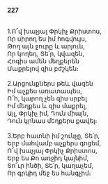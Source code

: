 **227**

\
1.Ո՜վ խաչյալ Փրկիչ Քրիստոս,\
Որ սիրող ես իմ հոգվույս,\
Թող այն ջուրը և արյուն,\
Որ կողեդ, Տե՛ր, կվազեն,\
Հոգիս ամեն մեղքերեն\
Մաքրելով զիս բժշկեն։\
\
2.Արցունքներս թեև վազեն\
Իմ աչքես առատապես,\
Ո՜հ, կարող չեն զիս սրբել\
Իմ մեղքես և զիս մաքրել,\
Այլ, Փրկիչ իմ, Դուն միայն,\
Դուն կրնաս մեղքերս քավել։\
\
3.Երբ հատնի իմ շունչը, Տե՛ր,\
Երբ մահվամբ աչքերս գոցեմ,\
Ո՜վ խաչյալ Փրկիչ Քրիստոս,\
Երբ ես Քո առջիդ կայնիմ,\
Տո՜ւր ինծի, Տե՛ր, կաղաչեմ,\
Որ գրկիդ մեջ ես հանգչիմ։
